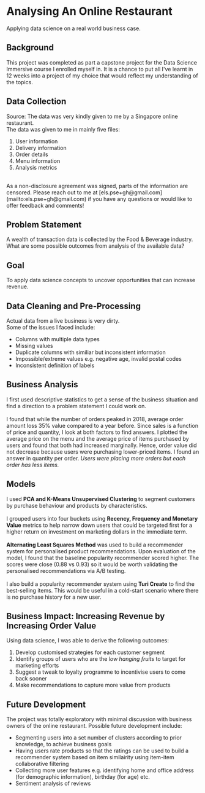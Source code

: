 # Analysing An Online Restaurant
Applying data science on a real world business case.

## Background
This project was completed as part a capstone project for the Data Science Immersive course I enrolled myself in. It is a chance to put all I've learnt in 12 weeks into a project of my choice that would reflect my understanding of the topics.

## Data Collection
Source: The data was very kindly given to me by a Singapore online restaurant. 
<br>
The data was given to me in mainly five files:
1. User information
2. Delivery information
3. Order details
4. Menu information
5. Analysis metrics
<br>
As a non-disclosure agreement was signed, parts of the information are censored. Please reach out to me at [els.pse+gh@gmail.com](mailto:els.pse+gh@gmail.com) if you have any questions or would like to offer feedback and comments!

## Problem Statement
A wealth of transaction data is collected by the Food & Beverage industry. What are some possible outcomes from analysis of the available data?

## Goal
To apply data science concepts to uncover opportunities that can increase revenue. 

## Data Cleaning and Pre-Processing
Actual data from a live business is very dirty. 
<br>
Some of the issues I faced include:
* Columns with multiple data types
* Missing values
* Duplicate columns with similiar but inconsistent information 
* Impossible/extreme values e.g. negative age, invalid postal codes
* Inconsistent definition of labels

## Business Analysis
I first used descriptive statistics to get a sense of the business situation and find a direction to a problem statement I could work on.
<br>
<br>
I found that while the number of orders peaked in 2018, average order amount loss 35% value compared to a year before. Since sales is a function of price and quantity, I look at both factors to find answers. I plotted the average price on the menu and the average price of items purchased by users and found that both had increased marginally. Hence, order value did not decrease because users were purchasing lower-priced items. I found an answer in quantity per order. <em> Users were placing more orders but each order has less items. </em>

## Models
I used <strong>PCA and K-Means Unsupervised Clustering</strong> to segment customers by purchase behaviour and products by characteristics. 
<br>
<br> 
I grouped users into four buckets using <strong>Recency, Frequency and Monetary Value</strong> metrics to help narrow down users that could be targeted first for a higher return on investment on marketing dollars in the immediate term.
<br>
<br> 
<strong>Alternating Least Squares Method</strong> was used to build a recommender system for personalised product recommendations. Upon evaluation of the model, I found that the baseline popularity recommender scored higher. The scores were close (0.88 vs 0.93) so it would be worth validating the personalised recommendations via A/B testing. 
<br>
<br>
I also build a popularity recommender system using <strong>Turi Create</strong> to find the best-selling items. This would be useful in a cold-start scenario where there is no purchase history for a new user. 

## Business Impact: Increasing Revenue by Increasing Order Value
Using data science, I was able to derive the following outcomes:

1. Develop customised strategies for each customer segment
2. Identify groups of users who are the <em>low hanging fruits</em> to target for marketing efforts
3. Suggest a tweak to loyalty programme to incentivise users to come back sooner
4. Make recommendations to capture more value from products

## Future Development
The project was totally exploratory with minimal discussion with business owners of the online restaurant. Possible future development include:
* Segmenting users into a set number of clusters according to prior knowledge, to achieve business goals 
* Having users rate products so that the ratings can be used to build a recommender system based on item similairity using item-item collaborative filtering
* Collecting more user features e.g. identifying home and office address (for demographic information), birthday (for age) etc.
* Sentiment analysis of reviews


